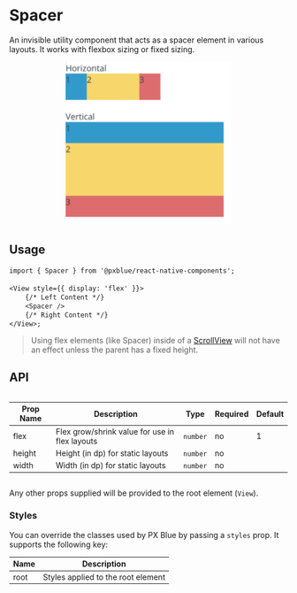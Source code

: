 # Spacer

An invisible utility component that acts as a spacer element in various layouts. It works with flexbox sizing or fixed sizing.

<div style="width: 100%; text-align:center">
    <img width="300px" style="max-width: 100%" alt="Spacer used in Drawer Body" src="./images/spacer.png"><br/>
</div>

## Usage

```tsx
import { Spacer } from '@pxblue/react-native-components';

<View style={{ display: 'flex' }}>
    {/* Left Content */}
    <Spacer />
    {/* Right Content */}
</View>;
```

> Using flex elements (like Spacer) inside of a [ScrollView](https://reactnative.dev/docs/scrollview) will not have an effect unless the parent has a fixed height.

## API

<div style="overflow: auto;">

| Prop Name | Description                                    | Type     | Required | Default |
| --------- | ---------------------------------------------- | -------- | -------- | ------- |
| flex      | Flex grow/shrink value for use in flex layouts | `number` | no       | 1       |
| height    | Height (in dp) for static layouts              | `number` | no       |         |
| width     | Width (in dp) for static layouts               | `number` | no       |         |

</div>

Any other props supplied will be provided to the root element (`View`).

### Styles

You can override the classes used by PX Blue by passing a `styles` prop. It supports the following key:

| Name | Description                        |
| ---- | ---------------------------------- |
| root | Styles applied to the root element |
